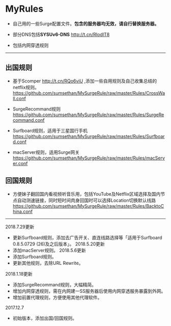 # MyRules

 - 自己用的一些Surge配置文件。**包含的服务器均无效，请自行替换服务器。**

 - 部分DNS包括**SYSUv6-DNS** http://t.cn/RIodIT8

 - 包括内网穿透规则

------

## 出国规则<br>
 - 基于Scomper http://t.cn/RQo6viU ,添加一些自用规则及自己收集总结的netflix规则。<br>
  https://github.com/sumsethan/MySurgeRule/raw/master/Rules/CrossWall.conf

 - SurgeRecommand规则<br>
    https://github.com/sumsethan/MySurgeRule/raw/master/Rules/SurgeRecommand.conf

 - Surfboard规则，适用于三星国行手机<br>
    https://github.com/sumsethan/MySurgeRule/raw/master/Rules/Surfboard.conf    

 - macServer规则，适用Surge网关<br>
    https://github.com/sumsethan/MySurgeRule/raw/master/Rules/macServer.conf

## 回国规则<br>
 - 方便妹子翻回国内看视频听音乐用，包括YouTube及Netflix区域选择及国内节点自动测速链接，同时短时间肉身回国时可以选择Location切换默认线路<br>
  https://github.com/sumsethan/MySurgeRule/raw/master/Rules/BacktoChina.conf


------
2018.7.29更新
 - 更新Surfboard规则，添加去广告开关、直连线路选择等「适用于Surfboard 0.8.5.0729 (26)及之后版本」。
2018.5.20更新
 - 添加macServer规则。
2018.5.6更新
 - 添加Surfboard规则。
 - 更新其他规则，去除URL Rewrite。

2018.1.18更新
 - 添加SurgeRecommand规则，大幅精简。
 - 增加内网穿透规则，需在内网建一SS服务器后使用内网穿透服务暴露到外网。
 - 增加前置代理规则，方便使用其他代理软件。

2017.12.7
- 初始版本，添加出国/回国规则。
